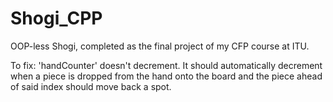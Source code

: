 # Shogi_CPP
OOP-less Shogi, completed as the final project of my CFP course at ITU.

To fix: 'handCounter' doesn't decrement. It should automatically decrement when a piece is dropped from the hand onto the board and the piece ahead of said index should move back a spot.
